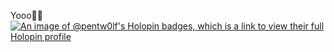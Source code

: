 Yooo👋👋
[![An image of @pentw0lf's Holopin badges, which is a link to view their full Holopin profile](https://holopin.me/pentw0lf)](https://holopin.io/@pentw0lf)
